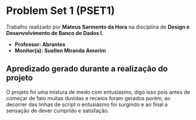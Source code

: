 # Problem Set 1 (PSET1) 

Trabalho realizado por **Mateus Sarmento da Hora** na disciplina de **Design e Desenvolvimento de Banco de Dados I.**
- **Professor: Abrantes**
- **Monitor(a): Suellen Miranda Amorim**

## Apredizado gerado durante a realização do projeto

O projeto foi uma mistura de medo com entusiasmo, digo isso pois antes de começar de fato muitas duvidas e receios foram gerados porém, ao decorrer das linhas de script o entusiasmo foi surgindo e ao final a sensação de dever cumprido e satisfação.
